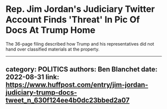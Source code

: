 # Rep. Jim Jordan's Judiciary Twitter Account Finds 'Threat' In Pic Of Docs At Trump Home

The 36-page filing described how Trump and his representatives did not hand over classified materials at the property.

---
category: POLITICS
authors: Ben Blanchet
date: 2022-08-31
link: https://www.huffpost.com/entry/jim-jordan-judiciary-trump-docs-tweet_n_630f124ee4b0dc23bbed2a07
---
